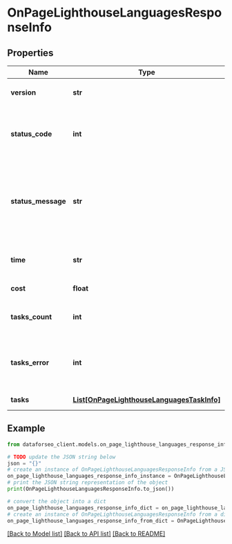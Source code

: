 # OnPageLighthouseLanguagesResponseInfo


## Properties

Name | Type | Description | Notes
------------ | ------------- | ------------- | -------------
**version** | **str** | the current version of the API | [optional] 
**status_code** | **int** | general status code you can find the full list of the response codes here | [optional] 
**status_message** | **str** | general informational message you can find the full list of general informational messages here | [optional] 
**time** | **str** | total execution time, seconds | [optional] 
**cost** | **float** | total tasks cost, USD | [optional] 
**tasks_count** | **int** | the number of tasks in the tasks array | [optional] 
**tasks_error** | **int** | the number of tasks in the tasks array returned with an error | [optional] 
**tasks** | [**List[OnPageLighthouseLanguagesTaskInfo]**](OnPageLighthouseLanguagesTaskInfo.md) | array of tasks | [optional] 

## Example

```python
from dataforseo_client.models.on_page_lighthouse_languages_response_info import OnPageLighthouseLanguagesResponseInfo

# TODO update the JSON string below
json = "{}"
# create an instance of OnPageLighthouseLanguagesResponseInfo from a JSON string
on_page_lighthouse_languages_response_info_instance = OnPageLighthouseLanguagesResponseInfo.from_json(json)
# print the JSON string representation of the object
print(OnPageLighthouseLanguagesResponseInfo.to_json())

# convert the object into a dict
on_page_lighthouse_languages_response_info_dict = on_page_lighthouse_languages_response_info_instance.to_dict()
# create an instance of OnPageLighthouseLanguagesResponseInfo from a dict
on_page_lighthouse_languages_response_info_from_dict = OnPageLighthouseLanguagesResponseInfo.from_dict(on_page_lighthouse_languages_response_info_dict)
```
[[Back to Model list]](../README.md#documentation-for-models) [[Back to API list]](../README.md#documentation-for-api-endpoints) [[Back to README]](../README.md)


